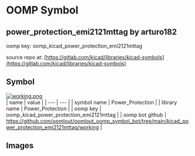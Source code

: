 # OOMP Symbol  
## power_protection_emi2121mttag  by arturo182  
  
oomp key: oomp_kicad_power_protection_emi2121mttag  
  
source repo at: [https://gitlab.com/kicad/libraries/kicad-symbols](https://gitlab.com/kicad/libraries/kicad-symbols)  
## Symbol  
  
[![working.png](working_600.png)](working.png)  
| name | value | 
| --- | --- | 
| symbol name | Power_Protection | 
| library name | Power_Protection | 
| oomp key | oomp_kicad_power_protection_emi2121mttag | 
| oomp bot github | https://github.com/oomlout/oomlout_oomp_symbol_bot/tree/main/kicad_power_protection_emi2121mttag/working | 
## Images  
